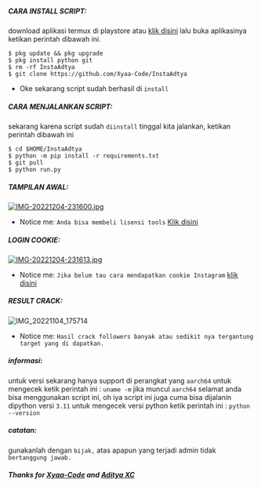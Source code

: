 
<h5 align="left">CARA INSTALL SCRIPT:</h5>

download aplikasi termux di playstore atau <a href="https://f-droid.org/en/packages/com.termux/">klik disini</a> lalu buka aplikasinya ketikan perintah dibawah ini.

```
$ pkg update && pkg upgrade
$ pkg install python git
$ rm -rf InstaAdtya
$ git clone https://github.com/Xyaa-Code/InstaAdtya
```

- Oke sekarang script sudah berhasil di ```install```

<h5 align="left">CARA MENJALANKAN SCRIPT:</h5>

sekarang karena script sudah ```diinstall``` tinggal kita jalankan, ketikan perintah dibawah ini


```
$ cd $HOME/InstaAdtya
$ python -m pip install -r requirements.txt
$ git pull
$ python run.py
```


<h5 align="left">TAMPILAN AWAL:</h5>

[![IMG-20221204-231600.jpg](https://i.postimg.cc/J0ZmQt09/IMG-20221204-231600.jpg)](https://postimg.cc/q6J9JJ8L)

- Notice me: ```Anda bisa membeli lisensi tools``` <a href="https://wa.me/+16143244921">Klik disini</a>

<h5 align="left">LOGIN COOKIE:</h5>

[![IMG-20221204-231613.jpg](https://i.postimg.cc/jSrYRs2j/IMG-20221204-231613.jpg)](https://postimg.cc/Vd4VRPjy)

- Notice me: ```Jika belum tau cara mendapatkan cookie Instagram``` <a href="https://youtu.be/VrGZdY5L19k">klik disini</a>

<h5 align="left">RESULT CRACK:</h5>

![IMG_20221104_175714](https://user-images.githubusercontent.com/109187416/199957122-98d00ba6-54a8-49be-b322-cc080928264f.jpg)

- Notice me: ```Hasil crack followers banyak atau sedikit nya tergantung target yang di dapatkan.```

<h5 align="left">informasi:</h5>

untuk versi sekarang hanya support di perangkat yang ```aarch64``` untuk mengecek ketik perintah ini : ```uname -m``` jika muncul ```aarch64``` selamat anda bisa menggunakan script ini, oh iya script ini juga cuma bisa dijalanin dipython versi ```3.11``` untuk mengecek versi python ketik perintah ini : ```python --version```

<h5 align="left">catatan:</h5>

gunakanlah dengan ```bijak,``` atas apapun yang terjadi admin tidak ```bertanggung jawab.```

<h5 align="left">Thanks for <a href="https://github.com/Xyaa-Code">Xyaa-Code</a> and <a href="https://github.com/AdtyaXC">Aditya XC</a></h5>
